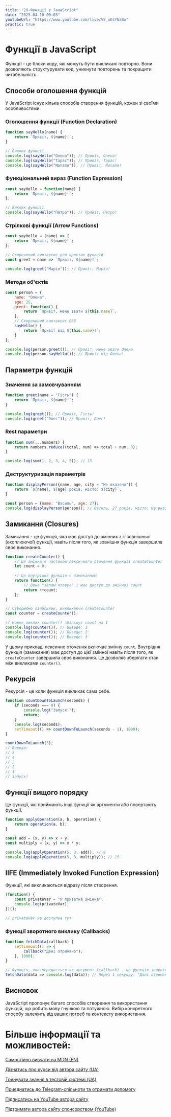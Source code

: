 ```yaml
---
title: "20-Функції в JavaScript"
date: "2025-04-10 00:03"
youtubeUrl: "https://www.youtube.com/live/VS_uKsYNaBo"
practic: true
---
```

# Функції в JavaScript

Функції - це блоки коду, які можуть бути викликані повторно. Вони дозволяють структурувати код, уникнути повторень та покращити читабельність.

## Способи оголошення функцій

У JavaScript існує кілька способів створення функцій, кожен зі своїми особливостями.

### Оголошення функції (Function Declaration)

```javascript
function sayHello(name) {
    return `Привіт, ${name}!`;
}

// Виклик функції
console.log(sayHello("Олена")); // Привіт, Олена!
console.log(sayHello("Тарас")); // Привіт, Тарас!
console.log(sayHello("Noname")); // Привіт, Noname!
```

### Функціональний вираз (Function Expression)

```javascript
const sayHello = function(name) {
    return `Привіт, ${name}!`;
};

// Виклик функції
console.log(sayHello("Петро")); // Привіт, Петро!
```

### Стрілкові функції (Arrow Functions)

```javascript
const sayHello = (name) => {
    return `Привіт, ${name}!`;
};

// Скорочений синтаксис для простих функцій
const greet = name => `Привіт, ${name}!`;

console.log(greet("Марія")); // Привіт, Марія!
```
### Методи об'єктів

```javascript
const person = {
    name: "Олена",
    age: 25,
    greet: function() {
        return `Привіт, мене звати ${this.name}`;
    },
    // Скорочений синтаксис ES6
    sayHello() {
        return `Привіт від ${this.name}!`;
    }
};

console.log(person.greet()); // Привіт, мене звати Олена
console.log(person.sayHello()); // Привіт від Олена!
```

## Параметри функцій

### Значення за замовчуванням

```javascript
function greet(name = "Гість") {
    return `Привіт, ${name}!`;
}

console.log(greet()); // Привіт, Гість!
console.log(greet("Олег")); // Привіт, Олег!
```

### Rest параметри

```javascript
function sum(...numbers) {
    return numbers.reduce((total, num) => total + num, 0);
}

console.log(sum(1, 2, 3, 4, 5)); // 15
```

### Деструктуризація параметрів

```javascript
function displayPerson({name, age, city = "Не вказано"}) {
    return `${name}, ${age} років, місто: ${city}`;
}

const person = {name: "Василь", age: 27};
console.log(displayPerson(person)); // Василь, 27 років, місто: Не вказано
```

## Замикання (Closures)

Замикання - це функція, яка має доступ до змінних з її зовнішньої (охоплюючої) функції, навіть після того, як зовнішня функція завершила своє виконання.

```javascript
function createCounter() {
    // Ця змінна є частиною лексичного оточення функції createCounter
    let count = 0;
    
    // Ця внутрішня функція є замиканням
    return function() {
        // Вона "запам'ятовує" і має доступ до змінної count
        return ++count;
    };
}

// Створюємо лічильник, викликаючи createCounter
const counter = createCounter();

// Кожен виклик counter() збільшує count на 1
console.log(counter()); // Виведе: 1
console.log(counter()); // Виведе: 2
console.log(counter()); // Виведе: 3

```

У цьому прикладі лексичне оточення включає змінну `count`. Внутрішня функція (замикання) має доступ до цієї змінної навіть після того, як `createCounter` завершила своє виконання. Це дозволяє зберігати стан між викликами `counter()`.

## Рекурсія

Рекурсія - це коли функція викликає сама себе.

```javascript
function countDownToLaunch(seconds) {
    if (seconds === 0) {
        console.log("Запуск!");
        return;
    }
    console.log(seconds);
    setTimeout(() => countDownToLaunch(seconds - 1), 1000);
}

countDownToLaunch(5);
// Виведе:
// 5
// 4
// 3
// 2
// 1
// Запуск!
```

## Функції вищого порядку

Це функції, які приймають інші функції як аргументи або повертають функції.

```javascript
function applyOperation(a, b, operation) {
    return operation(a, b);
}

const add = (x, y) => x + y;
const multiply = (x, y) => x * y;

console.log(applyOperation(5, 3, add)); // 8
console.log(applyOperation(5, 3, multiply)); // 15
```

## IIFE (Immediately Invoked Function Expression)

Функції, які викликаються відразу після створення.

```javascript
(function() {
    const privateVar = "Я приватна змінна";
    console.log(privateVar);
})();

// privateVar не доступна тут
```

### Функції зворотного виклику (Callbacks)

```javascript
function fetchData(callback) {
    setTimeout(() => {
        callback("Дані отримано");
    }, 1000);
}

// Функція, яка передається як аргумент (callback) - це функція зворотного виклику
fetchData(data => console.log(data)); // Через 1 секунду: "Дані отримано"
```

## Висновок

JavaScript пропонує багато способів створення та використання функцій, що робить мову гнучкою та потужною. Вибір конкретного способу залежить від ваших потреб та контексту використання.

# Більше інформації та можливостей:

[Самостійно вивчати на MDN (EN)](https://developer.mozilla.org/en-US/curriculum/)

[Дізнатись про курси від автора сайту (UA)](https://learningtogetherua.github.io/courses/)

[Тренувати знання в тестовій системі (UA)](https://testeducatorua.github.io/itest/)

[Приєднатись до Telegram-спільноти та отримати допомогу](https://t.me/profrontendua)

[Підписатись на YouTube автора сайту](https://www.youtube.com/@itmentor)

[Підтримати автора сайту спонсорством (YouTube)](https://www.youtube.com/channel/UCo8KNXmB8Yb_07FzwCL6HgQ/join)
